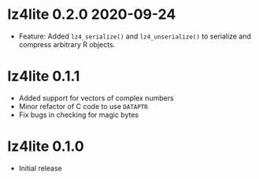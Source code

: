 # lz4lite 0.2.0 2020-09-24

* Feature: Added `lz4_serialize()` and `lz4_unserialize()` to serialize and
  compress arbitrary R objects.

# lz4lite 0.1.1

* Added support for vectors of complex numbers
* Minor refactor of C code to use `DATAPTR`
* Fix bugs in checking for magic bytes

# lz4lite 0.1.0

* Initial release
